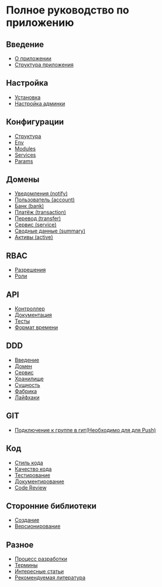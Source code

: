 Полное руководство по приложению
=============================

Введение
--------
* [О приложении](intro.md)
* [Структура приложения](intro-app-architecture.md)

Настройка
---------
* [Установка](install.md)
* [Настройка админки](settings-cabinet-admin.md)

Конфигурации
------------
* [Структура](config-map.md)
* [Env](config-env.md)
* [Modules](config-modules.md)
* [Services](config-services.md)
* [Params](config-params.md)

Домены
------

* [Уведомления (notify)](services-notify.md)
* [Пользователь (account)](services-account.md)
* [Банк (bank)](services-bank.md)
* [Платёж (transaction)](services-transaction.md)
* [Перевод (transfer)](services-transfer.md)
* [Сервис (service)](services-service.md)
* [Сводные данные (summary)](services-summary.md)
* [Активы (active)](services-active.md)

RBAC
----
* [Разрешения](rbac-permissions.md)
* [Роли](rbac-roles.md)

API
---
* [Контроллер](api-controller.md)
* [Документация](api-doc.md)
* [Тесты](api-test.md)
* [Формат времени](api-time-format.md)

DDD
---
* [Введение](ddd-intro.md)
* [Домен](ddd-domen.md)
* [Сервис](ddd-service.md)
* [Хранилище](ddd-repository.md)
* [Сущность](ddd-entity.md)
* [Фабрика](ddd-factory.md)
* [Лайфхаки](ddd-lifehacks.md)

GIT
---
* [Подключение к группе в гит(Необходимо для для Push)](git-community.md)

Код
----------
* [Стиль кода](code-style.md)
* [Качество кода](code-quality.md)
* [Тестирование](code-test.md)
* [Документирование](code-doc.md)
* [Code Review](code-review.md)

Сторонние библиотеки
--------------------
* [Создание](vendor-create.md)
* [Версионирование](vendor-version.md)

Разное
------
* [Процесс разработки](misc-develop.md)
* [Термины](misc-terms.md)
* [Интересные статьи](misc-favorite-article.md)
* [Рекомендуемая литература](misc-recommended-literature.md)
